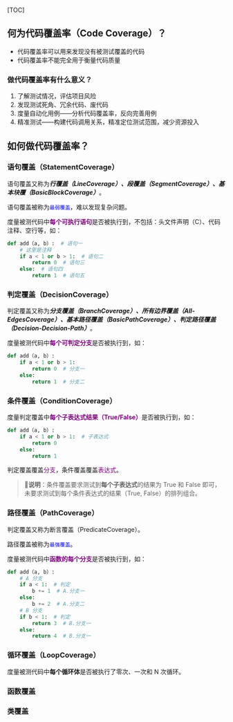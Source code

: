 <!-- @title: 【Python】什么是代码覆盖率？ -->
<!-- @date: 2021-10-22 13:16:30 -->
<!-- @author: Zhang Jinbao -->
<!-- Table of Content -->

[TOC]

## 何为代码覆盖率（Code Coverage）？

- 代码覆盖率可以用来发现没有被测试覆盖的代码
- 代码覆盖率不能完全用于衡量代码质量



### 做代码覆盖率有什么意义？

1. 了解测试情况，评估项目风险
2. 发现测试死角、冗余代码、废代码
3. 度量自动化用例——分析代码覆盖率，反向完善用例
4. 精准测试——构建代码调用关系，精准定位测试范围，减少资源投入



## 如何做代码覆盖率？

### 语句覆盖（StatementCoverage）

语句覆盖又称为***行覆盖（LineCoverage）、段覆盖（SegmentCoverage）、基本块覆（BasicBlockCoverage）***。

语句覆盖被称为<font color="blue">`最弱覆盖`</font>，难以发现复杂问题。

度量被测代码中<font color="purple">**每个可执行语句**</font>是否被执行到，不包括：头文件声明（C）、代码注释、空行等，如：

```python
def add（a, b）:  # 语句一
    # 这里是注释
    if a < 1 or b > 1:  # 语句二
        return 0  # 语句三
    else:  # 语句四
        return 1  # 语句五
```



### 判定覆盖（DecisionCoverage）

判定覆盖又称为***分支覆盖（BranchCoverage）、所有边界覆盖（All-EdgesCoverage）、基本路径覆盖（BasicPathCoverage）、判定路径覆盖（Decision-Decision-Path）***。

度量被测代码中<font color="purple">**每个可判定分支**</font>是否被执行到，如：

```python
def add（a, b）:
    if a < 1 or b > 1:
        return 0  # 分支一
    else:
        return 1  # 分支二
```



### 条件覆盖（ConditionCoverage）

度量判定覆盖中<font color="purple">**每个子表达式结果（True/False）**</font>是否被执行到，如：

```python
def add（a, b）:
    if a < 1 or b > 1:  # 子表达式
        return 0
    else:
        return 1
```

判定覆盖覆盖<font color="purple">分支</font>，条件覆盖覆盖<font color="purple">表达式</font>。

> **💬说明**：条件覆盖要求测试到**每个子表达式**的结果为 True 和 False 即可，未要求测试到每个条件表达式的结果（True, False）的排列组合。



### 路径覆盖（PathCoverage）

判定覆盖又称为断言覆盖（PredicateCoverage）。

路径覆盖被称为<font color="blue">`最强覆盖`</font>。

度量被测代码中<font color="purple">**函数的每个分支**</font>是否被执行到，如：

```python
def add（a, b）:
    # A 分支
    if a < 1:  # 判定
        b += 1  # A.分支一
    else:
        b += 2  # A.分支二
    # B 分支
    if b < 1:  # 判定
        return 3  # B.分支一
    else:
        return 4  # B.分支一
```



### 循环覆盖（LoopCoverage）

度量被测代码中**每个循环体**是否被执行了零次、一次和 N 次循环。



### 函数覆盖



### 类覆盖

